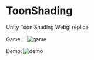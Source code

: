 # ToonShading
Unity Toon Shading Webgl replica

Game：
![game](https://github.com/user-attachments/assets/1f9223f2-27f2-4ef4-bf02-90125ea6f1bb)

Demo:
![demo](https://github.com/user-attachments/assets/7a86cd90-0744-414f-bfaf-15a589c6ddba)



